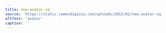 ```yaml
---
title: new-avatar-sq
source: 'https://static.jamesdigioia.com/uploads/2015/02/new-avatar-sq.jpg'
altText: 'avatar'
caption: ''
---
```

